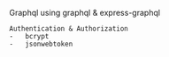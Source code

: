 Graphql
    using graphql & express-graphql


    Authentication & Authorization
    -   bcrypt
    -   jsonwebtoken